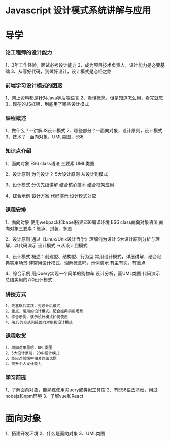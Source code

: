 # Javascript 设计模式系统讲解与应用


# 导学
### 论工程师的设计能力
1、3年工作经验，面试必考设计能力
2、成为项目技术负责人，设计能力是必要基础
3、从写好代码，到做好设计，设计模式是必经之路

### 前端学习设计模式的困惑
1、网上资料都是针对Java等后端语言
2、看懂概念，但是知道怎么用，看完就忘
3、现在的JS框架，到底用了哪些设计模式

### 课程概述
1、做什么？--讲解JS设计模式
2、哪些部分？--面向对象，设计原则，设计模式
3、技术？--面向对象，UML类图，ES6

### 知识点介绍
1、面向对象
   ES6 class语法
   三要素
   UML类图

2、设计原则
   为何设计？
   5大设计原则
   从设计到模式

3、设计模式
   分优先级讲解
   结合核心技术
   结合框架应用

4、综合示例
   设计方案
   代码演示
   设计模式对应


 ### 课程安排

1、面向对象
   使用webpack和babel搭建ES6编译环境
   ES6 class面向对象语法
   面向对象三要素：继承、封装、多态

2、设计原则
   通过《Linux/Unix设计哲学》理解何为设计
   5大设计原则分析与理解，以代码演示
   设计模式 ->从设计到模式

3、设计模式
   概述：创建型、结构型、行为型
   常用设计模式，详细讲解，结合经典实用场景
   非常用设计模式，理解概念吗，示例演示
   有主有次，有重点

4、综合示例
   用jQuery实现一个简单的购物车
   设计分析，画UML类图
   代码演示
   总结实用的7种设计模式


### 讲授方式
    1、先基础后实践，先设计后模式
    2、重点、常用的设计模式。配合经典实用场景
    3、综合示例，演示设计模式如何使用
    4、用JS的方式间接面向对象和设计模式

### 课程收货

    1、面向对象思想，UML类图
    2、5大设计原则，23中设计模式
    3、能应对前端中相关的面试题
    4、提升个人设计能力

### 学习前提

1、了解面向对象，能熟练使用jQuery或类似工具库
2、有ES6语法基础，用过nodejs和npm环境
3、了解vue和React



# 面向对象

1、搭建开发环境
2、什么是面向对象
3、UML类图

